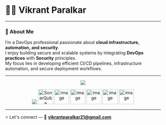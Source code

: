 # 👨‍💻 Vikrant Paralkar
---

### 👋 About Me
I’m a DevOps professional passionate about **cloud infrastructure, automation, and security**.  
I enjoy building secure and scalable systems by integrating **DevOps practices** with **Security** principles.  
My focus lies in developing efficient CI/CD pipelines, infrastructure automation, and secure deployment workflows.

---

<p align="center">
  <img src="https://skillicons.dev/icons?i=docker,kubernetes,jenkins,terraform,ansible,aws,azure,linux,bash,python,prometheus,grafana" />
</p>

<p align="center">
  <img src="https://skillicons.dev/icons?i=maven,github,gitlab,git,githubactions" />
  <img src="https://cdn.jsdelivr.net/gh/devicons/devicon/icons/sonarqube/sonarqube-original.svg" height="48" alt="SonarQube" />
  <img height="48" alt="image" src="https://github.com/user-attachments/assets/72d84f7d-e18e-4f8e-bd64-c830e6575bb3" />
  <img height="48" alt="image" src="https://github.com/user-attachments/assets/a5843aa3-0251-4f00-8aa3-2284edc117b7" />
  <img height="48" alt="image" src="https://github.com/user-attachments/assets/3a2c7fd7-327c-4006-8739-f836eaee7851" />
  <img width="50" height="48" alt="image" src="https://github.com/user-attachments/assets/058b1482-37c3-4031-873e-0b0c9eef4186" />
  <img height="48" alt="image" src="https://github.com/user-attachments/assets/72294a0e-e134-4508-b818-763b3b9a1e90" />



</p>


---

⭐ Let's connect — 📧 **vikrantparalkar21@gmail.com**
